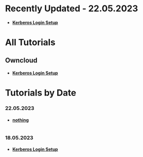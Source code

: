 # Recently Updated - 22.05.2023
  * #### [Kerberos Login Setup]

#
# All Tutorials
## Owncloud
* #### [Kerberos Login Setup]

# 
# Tutorials by Date

  ### 22.05.2023
  * #### [nothing]
#
  ### 18.05.2023
  * #### [Kerberos Login Setup]



[nothing]: https://github.com/GeraldLeikam/tutorials/blob/master/
[build active directory server on hetzner]: https://github.com/GeraldLeikam/tutorials/blob/master/guides/windows_server_2022/build_active_directory_on_hetzner.md
[Kerberos Login Setup]: https://github.com/GeraldLeikam/tutorials/blob/master/guides/ownCloud/kerberos/login_setup.md
